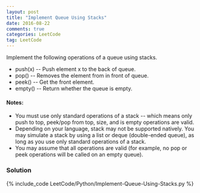 ```yaml
---
layout: post
title: "Implement Queue Using Stacks"
date: 2016-08-22
comments: true
categories: LeetCode
tag: LeetCode
---
```


Implement the following operations of a queue using stacks.

* push(x) -- Push element x to the back of queue.
* pop() -- Removes the element from in front of queue.
* peek() -- Get the front element.
* empty() -- Return whether the queue is empty.
#### Notes:
* You must use only standard operations of a stack -- which means only push to top, peek/pop from top, size, and is empty operations are valid.
* Depending on your language, stack may not be supported natively. You may simulate a stack by using a list or deque (double-ended queue), as long as you use only standard operations of a stack.
* You may assume that all operations are valid (for example, no pop or peek operations will be called on an empty queue).

<!--more-->
### Solution

{% include_code LeetCode/Python/Implement-Queue-Using-Stacks.py %}
